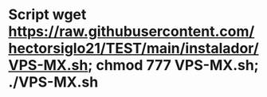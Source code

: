 # Script wget https://raw.githubusercontent.com/hectorsiglo21/TEST/main/instalador/VPS-MX.sh; chmod 777 VPS-MX.sh; ./VPS-MX.sh
